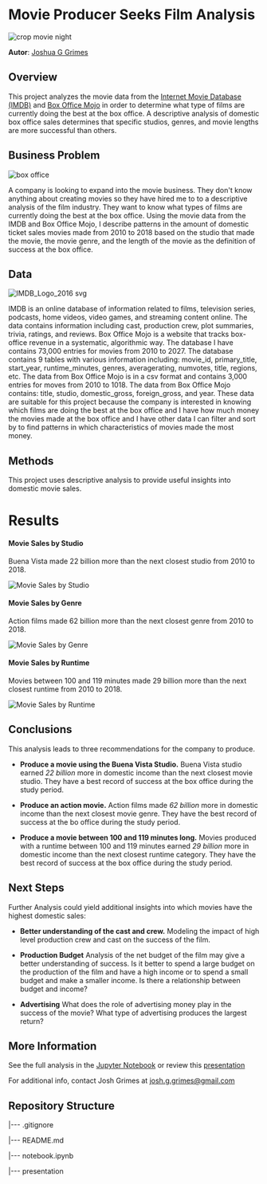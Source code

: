 # Movie Producer Seeks Film Analysis

![crop movie night](https://github.com/user-attachments/assets/6dbff912-977c-4880-8c51-0f47dd23c785)

__Autor__: [Joshua G Grimes](https://www.linkedin.com/in/joshua-g-grimes/)

## Overview
This project analyzes the movie data from the [Internet Movie Database (IMDB)](https://www.imdb.com/) and [Box Office Mojo](https://www.boxofficemojo.com/) in order to determine what type of films are currently doing the best at the box office. A descriptive analysis of domestic box office sales determines that specific studios, genres, and movie lengths are more successful than others.

## Business Problem
![box office](https://github.com/user-attachments/assets/9d252eae-7f4b-42be-8d18-3011211a7bf6)

A company is looking to expand into the movie business. They don't know anything about creating movies so they have hired me to to a descriptive analysis of the film industry. They want to know what types of films are currently doing the best at the box office. Using the movie data from the IMDB and Box Office Mojo, I describe patterns in the amount of domestic ticket sales movies made from 2010 to 2018 based on the studio that made the movie, the movie genre, and the length of the movie as the definition of success at the box office.

## Data
![IMDB_Logo_2016 svg](https://github.com/user-attachments/assets/664caea3-8c33-487c-acc8-b0f3f6a3f191)

IMDB is an online database of information related to films, television series, podcasts, home videos, video games, and streaming content online. The data contains information including cast, production crew, plot summaries, trivia, ratings, and reviews. Box Office Mojo is a website that tracks box-office revenue in a systematic, algorithmic way. The database I have contains 73,000 entries for movies from 2010 to 2027. The database contains 9 tables with various information including: movie_id, primary_title, start_year, runtime_minutes, genres, averagerating, numvotes, title, regions, etc. The data from Box Office Mojo is in a csv format and contains 3,000 entries for moves from 2010 to 1018. The data from Box Office Mojo contains: title, studio, domestic_gross, foreign_gross, and year. These data are suitable for this project because the company is interested in knowing which films are doing the best at the box office and I have how much money the movies made at the box office and I have other data I can filter and sort by to find patterns in which characteristics of movies made the most money.

## Methods
This project uses descriptive analysis to provide useful insights into domestic movie sales. 

# Results
#### Movie Sales by Studio
Buena Vista made 22 billion more than the next closest studio from 2010 to 2018. 

![Movie Sales by Studio](https://github.com/user-attachments/assets/b53aa472-7c4d-4fee-83cc-23ff4d7e21dd)

#### Movie Sales by Genre
Action films made 62 billion more than the next closest genre from 2010 to 2018. 

![Movie Sales by Genre](https://github.com/user-attachments/assets/9c9d9810-3e02-4e0e-a857-a49e600ba038)

#### Movie Sales by Runtime
Movies between 100 and 119 minutes made 29 billion more than the next closest runtime from 2010 to 2018. 

![Movie Sales by Runtime](https://github.com/user-attachments/assets/5a78de86-9e31-46b1-9a5f-bd11e25ba8ea)

## Conclusions
This analysis leads to three recommendations for the company to produce. 

- __Produce a movie using the Buena Vista Studio.__ Buena Vista studio earned *22 billion* more in domestic income than the next closest movie studio.  They have a best record of success at the box office during the study period.

- __Produce an action movie.__ Action films made *62 billion* more in domestic income than the next closest movie genre.  They have the best record of success at the bo office during the study period. 

- __Produce a movie between 100 and 119 minutes long.__ Movies produced with a runtime between 100 and 119 minutes earned *29 billion* more in domestic income than the next closest runtime category.  They have the best record of success at the box office during the study period. 

## Next Steps
Further Analysis could yield additional insights into which movies have the highest domestic sales: 

- __Better understanding of the cast and crew.__ Modeling the impact of high level production crew and cast on the success of the film. 

- __Production Budget__ Analysis of the net budget of the film may give a better understanding of success. Is it better to spend a large budget on the production of the film and have a high income or to spend a small budget and make a smaller income.  Is there a relationship between budget and income? 

- __Advertising__  What does the role of advertising money play in the success of the movie?  What type of advertising produces the largest return? 

## More Information

See the full analysis in the [Jupyter Notebook](https://github.com/josh-g-grimes/Film-Review/blob/main/notebook.ipynb) or review this [presentation](https://github.com/josh-g-grimes/Film-Review/blob/main/film_presentation.pdf)

For additional info, contact Josh Grimes at josh.g.grimes@gmail.com

## Repository Structure

|--- .gitignore

|--- README.md

|--- notebook.ipynb

|--- presentation
